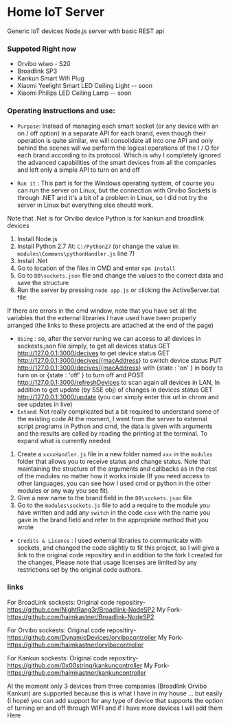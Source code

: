 # Home IoT Server
Generic IoT devices Node.js server with basic REST api 

### Suppoted Right now
* Orvibo wiwo - S20
* Broadlink SP3
* Kankun Smart Wifi Plug
* Xiaomi Yeelight Smart LED Ceiling Light -- soon
* Xiaomi Philips LED Ceiling Lamp -- soon

### Operating instructions and use:

* `Purpose`: Instead of managing each smart socket (or any device with an on / off option) in a separate API for each brand, even though their operation is quite similar, we will consolidate all into one API and only behind the scenes will we perform the logical operations of the I / O for each brand according to its protocol. 
Which is why I completely ignored the advanced capabilities of the smart devices from all the companies and left only a simple API to turn on and off

* `Run it` : This part is for the Windows operating system, of course you can run the server on Linux, but the connection with Orvibo Sockets is through .NET and it's a bit of a problem in Linux, so I did not try the server in Linux but everything else should work.

Note that .Net is for Orvibo device
Python is for kankun and broadlink devices

1. Install Node.js
1. Install Python 2.7 At: `C:/Python27` (or change the value in: `modules\Commons\pythonHandler.js` line 7)
1. Install .Net
1. Go to location of the files in CMD and enter `npm install`
1. Go to `DB\sockets.json` file and change the values to the correct data and save the structure
1. Run the server by pressing `node app.js` or clicking the ActiveServer.bat file

If there are errors in the cmd window, note that you have set all the variables that the external libraries I have used have been properly arranged (the links to these projects are attached at the end of the page)


* `Using`   : so, after the server runing we can access to all devices in sockests.json file simply, 
to get all devices status GET http://127.0.0.1:3000/decives 
to get device status GET http://127.0.0.1:3000/decives/{macAddress}
to switch device status PUT http://127.0.0.1:3000/decives/{macAddress} with {state : 'on' } in body to turn on or {state : 'off' } to turn off
and POST http://127.0.0.1:3000/refreshDevices to scan again all devices  in LAN,
In addition to get update (by SSE obj) of changes in devices status GET http://127.0.0.1:3000/update (you can simply enter this url in chrom and see updates in live)
* `Extand`: Not really complicated but a bit required to understand some of the existing code
At the moment, I went from the server to external script programs in Python and cmd, the data is given with arguments and the results are called by reading the printing at the terminal.
To expand what is currently needed
1. Create a `xxxxHandler.js` file in a new folder named `xxx` in the `modules` folder that allows you to receive status and change status. Note that maintaining the structure of the arguments and callbacks as in the rest of the modules no matter how it works inside
(If you need access to other languages, you can see how I used cmd or python in the other modules or any way you see fit).
1. Give a new name to the brand field in the `DB\sockets.json` file
1. Go to the `modules\sockets.js` file to add a require to the module you have written and add any `switch` in the code
`case` with the name you gave in the brand field and refer to the appropriate method that you wrote
* `Credits & Licence` : I used external libraries to communicate with sockets, and changed the code slightly to fit this project, so I will give a link to the original code repositiry and in addition to the fork I created for the changes,
Please note that usage licenses are limited by any restrictions set by the original code authors.

### links
For BroadLink sockests:
Original code repositiry-
https://github.com/NightRang3r/Broadlink-NodeSP2
My Fork-
https://github.com/haimkastner/Broadlink-NodeSP2

For Orvibo sockests:
Original code repositiry-
https://github.com/DynamicDevices/orvibocontroller
My Fork-
https://github.com/haimkastner/orvibocontroller

For Kankun sockests:
Original code repositiry-
https://github.com/0x00string/kankuncontroller
My Fork-
https://github.com/haimkastner/kankuncontroller

At the moment only 3 devices from three companies (Broadlink Orvibo Kankun) are supported because this is what I have in my house ... but easily (I hope) you can add support for any type of device that supports the option of turning on and off through WIFI and if I have more devices I will add them Here
